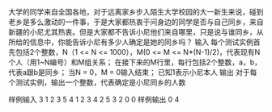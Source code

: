 大学的同学来自全国各地，对于远离家乡步入陌生大学校园的大一新生来说，碰到老乡是多么激动的一件事，于是大家都热衷于问身边的同学是否与自己同乡，来自新疆的小尼尤其热衷。但是大家都不告诉小尼他们来自哪里，只是说与谁同乡，从所给的信息中，你能告诉小尼有多少人确定是她的同乡吗？
输入
每个测试实例首先包括2个整数，N（1 <= N <= 1000），M(0 <= M <= N*(N-1)/2)，代表现有N个人（用1~N编号）和M组关系；
在接下来的M行里，每行包括2个整数，a，b，代表a跟b是同乡；
当N = 0，M = 0输入结束；
已知1表示小尼本人
输出
对于每个测试实例，输出一个整数，代表确定是小尼同乡的人数

样例输入
3 1
2 3
5 4
1 2
3 4
2 5
3 2
0 0
样例输出
0
4